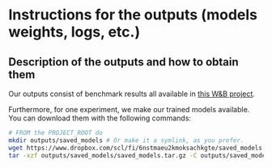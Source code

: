 # Instructions for the outputs (models weights, logs, etc.)

## Description of the outputs and how to obtain them

Our outputs consist of benchmark results all available in [this W&B project](https://wandb.ai/claire-labo/pytoych-benchmark).

Furthermore, for one experiment, we make our trained models available.
You can download them with the following commands:

```bash
# FROM the PROJECT_ROOT do
mkdir outputs/saved_models # Or make it a symlink, as you prefer.
wget https://www.dropbox.com/scl/fi/6nstmaeu2kmoksachkgte/saved_models.tar.gz?rlkey=ph7hiwf28g70md1xiijj4jn6e -O outputs/saved_models/saved_models.tar.gz
tar -xzf outputs/saved_models/saved_models.tar.gz -C outputs/saved_models
```
